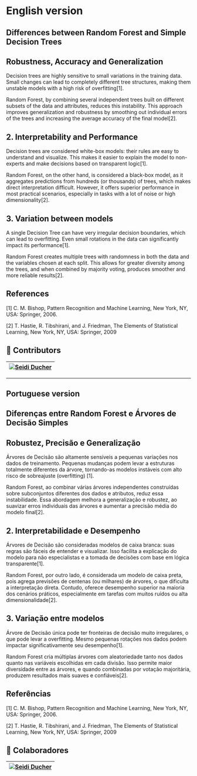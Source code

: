 # English version

## Differences between Random Forest and Simple Decision Trees

## Robustness, Accuracy and Generalization

Decision trees are highly sensitive to small variations in the training data. Small changes can lead to completely different tree structures, making them unstable models with a high risk of overfitting[1].

Random Forest, by combining several independent trees built on different subsets of the data and attributes, reduces this instability. This approach improves generalization and robustness by smoothing out individual errors of the trees and increasing the average accuracy of the final model[2].

## 2. Interpretability and Performance

Decision trees are considered white-box models: their rules are easy to understand and visualize. This makes it easier to explain the model to non-experts and make decisions based on transparent logic[1].

Random Forest, on the other hand, is considered a black-box model, as it aggregates predictions from hundreds (or thousands) of trees, which makes direct interpretation difficult. However, it offers superior performance in most practical scenarios, especially in tasks with a lot of noise or high dimensionality[2].

## 3. Variation between models

A single Decision Tree can have very irregular decision boundaries, which can lead to overfitting. Even small rotations in the data can significantly impact its performance[1].

Random Forest creates multiple trees with randomness in both the data and the variables chosen at each split. This allows for greater diversity among the trees, and when combined by majority voting, produces smoother and more reliable results[2].

## References

[1] C. M. Bishop, Pattern Recognition and Machine Learning, New York, NY, USA: Springer, 2006.

[2] T. Hastie, R. Tibshirani, and J. Friedman, The Elements of Statistical Learning, New York, NY, USA: Springer, 2009

## 👾 Contributors

| [![Seidi Ducher](https://avatars.githubusercontent.com/u/153019298?v=4)](https://github.com/seidiDucher)
| :---:

---

## Portuguese version

## Diferenças entre Random Forest e Árvores de Decisão Simples

## Robustez, Precisão e Generalização

Árvores de Decisão são altamente sensíveis a pequenas variações nos dados de treinamento. Pequenas mudanças podem levar a estruturas totalmente diferentes da árvore, tornando-as modelos instáveis com alto risco de sobreajuste (overfitting) [1].

Random Forest, ao combinar várias árvores independentes construídas sobre subconjuntos diferentes dos dados e atributos, reduz essa instabilidade. Essa abordagem melhora a generalização e robustez, ao suavizar erros individuais das árvores e aumentar a precisão média do modelo final[2].

## 2. Interpretabilidade e Desempenho

Árvores de Decisão são consideradas modelos de caixa branca: suas regras são fáceis de entender e visualizar. Isso facilita a explicação do modelo para não especialistas e a tomada de decisões com base em lógica transparente[1].

Random Forest, por outro lado, é considerada um modelo de caixa preta, pois agrega previsões de centenas (ou milhares) de árvores, o que dificulta a interpretação direta. Contudo, oferece desempenho superior na maioria dos cenários práticos, especialmente em tarefas com muitos ruídos ou alta dimensionalidade[2].

## 3. Variação entre modelos

Árvore de Decisão única pode ter fronteiras de decisão muito irregulares, o que pode levar a overfitting. Mesmo pequenas rotações nos dados podem impactar significativamente seu desempenho[1].

Random Forest cria múltiplas árvores com aleatoriedade tanto nos dados quanto nas variáveis escolhidas em cada divisão. Isso permite maior diversidade entre as árvores, e quando combinadas por votação majoritária, produzem resultados mais suaves e confiáveis[2].

## Referências

[1] C. M. Bishop, Pattern Recognition and Machine Learning, New York, NY, USA: Springer, 2006.

[2] T. Hastie, R. Tibshirani, and J. Friedman, The Elements of Statistical Learning, New York, NY, USA: Springer, 2009

## 👾 Colaboradores

| [![Seidi Ducher](https://avatars.githubusercontent.com/u/153019298?v=4)](https://github.com/seidiDucher)
| :---:
